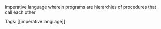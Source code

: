 imperative language wherein programs are hierarchies of procedures that call each other

Tags: [[imperative language]]